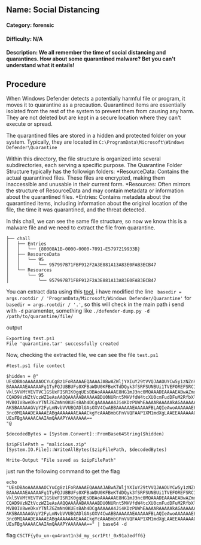 ## Name: Social Distancing
#### Category: forensic
#### Difficulty: N/A
#### Description: We all remember the time of social distancing and quarantines. How about some quarantined malware? Bet you can't understand what it entails!

## Procedure
When Windows Defender detects a potentially harmful file or program, it moves it to quarantine as a precaution. Quarantined items are essentially isolated from the rest of the system to prevent them from causing any harm. They are not deleted but are kept in a secure location where they can't execute or spread.

The quarantined files are stored in a hidden and protected folder on your system. Typically, they are located in ```C:\ProgramData\Microsoft\Windows Defender\Quarantine```

Within this directory, the file structure is organized into several subdirectories, each serving a specific purpose.
The Quarantine Folder Structure typically has the followign folders:
*ResourceData: Contains the actual quarantined files. These files are encrypted, making them inaccessible and unusable in their current form.
*Resources: Often mirrors the structure of ResourceData and may contain metadata or information about the quarantined files.
*Entries: Contains metadata about the quarantined items, including information about the original location of the file, the time it was quarantined, and the threat detected.

In this chall, we can see the same file structure, so now we know this is a malware file and we need to extract the file from quarantine.
```
├── chall
│   ├── Entries
│   │   └── {80008A1B-0000-0000-7091-E5797219933B}
│   ├── ResourceData
│   │   └── 95
│   │       └── 957997B71FBF912F2A3E881A13A83E0FAB3ECB47
│   └── Resources
│       └── 95
│           └── 957997B71FBF912F2A3E881A13A83E0FAB3ECB47
```

You can extract data using this [tool](https://github.com/knez/defender-dump.git), i have modified the line ``` basedir = args.rootdir / 'ProgramData/Microsoft/Windows Defender/Quarantine'``` for ``` basedir = args.rootdir / '.'```, so this will check in the main path i send with ```-d``` paramenter, something like ```./defender-dump.py -d /path/to/quarantine/file/```

output
```
Exporting test.ps1
File 'quarantine.tar' successfully created
```

Now, checking the extracted file, we can see the file ```test.ps1```
```
#test.ps1 file contect

$hidden = @"
UEsDBAoAAAAAAOCYuCg8z1FoRAAAAEQAAAAJABwAZWljYXIuY29tVVQJAAOUYCw5y1zNZnV4CwAB
BAAAAAAEAAAAAFg1TyFQJUBBUFs0XFBaWDU0KFBeKTdDQyk3fSRFSUNBUi1TVEFOREFSRC1BTlRJ
VklSVVMtVEVTVC1GSUxFISRIK0gqUEsDBAoAAAAAAE8HG1mJ3nc0MQAAADEAAAAEABwAZmxhZ1VU
CQAD9VzNZtVczWZ1eAsAAQQAAAAABAAAAABDU0NURnt5MHVfdW4tcXU0cmFudDFuM2RfbXlfc2Ny
MVB0IV8weDkxYTNlZGZmNn0KUEsBAh4DCgAAAAAA4Ji4KDzPUWhEAAAARAAAAAkAGAAAAAAAAQAA
AKSBAAAAAGVpY2FyLmNvbVVUBQADlGAsOXV4CwABBAAAAAAEAAAAAFBLAQIeAwoAAAAAAE8HG1mJ
3nc0MQAAADEAAAAEABgAAAAAAAEAAACkgYcAAABmbGFnVVQFAAP1XM1mdXgLAAEEAAAAAAQAAAAA
UEsFBgAAAAACAAIAmQAAAPYAAAAAAA==
"@

$decodedBytes = [System.Convert]::FromBase64String($hidden)

$zipFilePath = "malicious.zip"
[System.IO.File]::WriteAllBytes($zipFilePath, $decodedBytes)

Write-Output "File saved as $zipFilePath"

```

just run the following command to get the flag

```
echo "UEsDBAoAAAAAAOCYuCg8z1FoRAAAAEQAAAAJABwAZWljYXIuY29tVVQJAAOUYCw5y1zNZnV4CwAB
BAAAAAAEAAAAAFg1TyFQJUBBUFs0XFBaWDU0KFBeKTdDQyk3fSRFSUNBUi1TVEFOREFSRC1BTlRJ
VklSVVMtVEVTVC1GSUxFISRIK0gqUEsDBAoAAAAAAE8HG1mJ3nc0MQAAADEAAAAEABwAZmxhZ1VU
CQAD9VzNZtVczWZ1eAsAAQQAAAAABAAAAABDU0NURnt5MHVfdW4tcXU0cmFudDFuM2RfbXlfc2Ny
MVB0IV8weDkxYTNlZGZmNn0KUEsBAh4DCgAAAAAA4Ji4KDzPUWhEAAAARAAAAAkAGAAAAAAAAQAA
AKSBAAAAAGVpY2FyLmNvbVVUBQADlGAsOXV4CwABBAAAAAAEAAAAAFBLAQIeAwoAAAAAAE8HG1mJ
3nc0MQAAADEAAAAEABgAAAAAAAEAAACkgYcAAABmbGFnVVQFAAP1XM1mdXgLAAEEAAAAAAQAAAAA
UEsFBgAAAAACAAIAmQAAAPYAAAAAAA==" | base64 -d
``` 

flag ```CSCTF{y0u_un-qu4rant1n3d_my_scr1Pt!_0x91a3edff6}```

